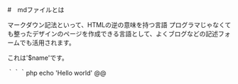 #　mdファイルとは

マークダウン記法といって、HTMLの逆の意味を持つ言語
プログラマじゃなくても整ったデザインのページを作成できる言語として、よくブログなどの記述フォームでも活用されます。


これは'$name'です。

｀｀｀php
echo 'Hello world'
@@


